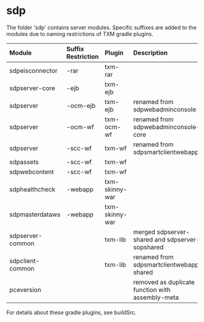 # sdp

The folder 'sdp' contains server modules. Specific suffixes are added to
the modules due to naming restrictions of TXM gradle plugins.

| Module           | Suffix Restriction | Plugin         | Description                                      |
|:-----------------|:-------------------|:---------------|:-------------------------------------------------|
| sdpeisconnector  | -rar               | txm-rar        |                                                  |
| sdpserver-core   | -ejb               | txm-ejb        |                                                  |
| sdpserver        | -ocm-ejb           | txm-ejb        | renamed from sdpwebadminconsole                  |
| sdpserver        | -ocm-wf            | txm-ocm-wf     | renamed from sdpwebadminconsole-core             |
| sdpserver        | -scc-wf            | txm-wf         | renamed from sdpsmartclientwebapp                |
| sdpassets        | -scc-wf            | txm-wf         |                                                  |
| sdpwebcontent    | -scc-wf            | txm-wf         |                                                  |
| sdphealthcheck   | -webapp            | txm-skinny-war |                                                  |
| sdpmasterdataws  | -webapp            | txm-skinny-war |                                                  |
| sdpserver-common |                    | txm-lib        | merged sdpserver-shared and sdpserver-sopshared  |
| sdpclient-common |                    | txm-lib        | renamed from sdpsmartclientwebapp-shared         |
| pceversion       |                    |                | removed as duplicate function with assembly-meta |

For details about these gradle plugins, see buildSrc.